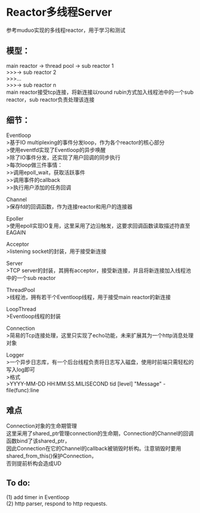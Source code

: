 # Reactor多线程Server
参考muduo实现的多线程reactor，用于学习和测试  

## 模型：
main reactor -> thread pool -> sub reactor 1  
                            >>>-> sub reactor 2  
                            >>>...  
                            >>>-> sub reactor n  
main reactor接受tcp连接，将新连接以round rubin方式加入线程池中的一个sub reactor，sub reactor负责处理该连接  

## 细节：
Eventloop  
    >基于IO multiplexing的事件分发loop，作为各个reactor的核心部分  
    >使用eventfd实现了Eventloop的异步唤醒  
    >除了IO事件分发，还实现了用户回调的同步执行  
    >每次loop做三件事情：  
        >>调用epoll_wait，获取活跃事件  
        >>调用事件的callback  
        >>执行用户添加的任务回调  
  
Channel  
    >保存fd的回调函数，作为连接reactor和用户的连接器  
  
Epoller  
    >使用epoll实现IO复用，这里采用了边沿触发，这要求回调函数读取描述符直至EAGAIN  
  
Acceptor   
    >listening socket的封装，用于接受新连接  
  
Server   
    >TCP server的封装，其拥有acceptor，接受新连接，并且将新连接加入线程池中的一个sub reactor   
   
ThreadPool    
    >线程池，拥有若干个Eventloop线程，用于接受main reactor的新连接   
   
LoopThread    
    >Eventloop线程的封装   
   
Connection   
    >简易的Tcp连接处理，这里只实现了echo功能，未来扩展其为一个http消息处理对象   
   
Logger   
    >一个异步日志库，有一个后台线程负责将日志写入磁盘，使用时前端只需轻松的写入log即可   
    >格式   
    >YYYY-MM-DD HH:MM:SS.MILISECOND tid [level] "Message" - file(func):line   

## 难点  
Connection对象的生命期管理   
这里采用了shared_ptr管理connection的生命期，Connection的Channel的回调函数bind了该shared_ptr，  
因此Connection在它的Channel的callback被销毁时析构。注意销毁时要用shared_from_this()保护Connection，  
否则提前析构会造成UD  
  
## To do:
(1) add timer in Eventloop  
(2) http parser, respond to http requests.  
